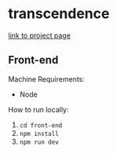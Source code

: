 # transcendence

[link to project page](https://projects.intra.42.fr/projects/ft_transcendence)

## Front-end

Machine Requirements:

- Node

How to run locally:

1. `cd front-end`
2. `npm install`
3. `npm run dev`

